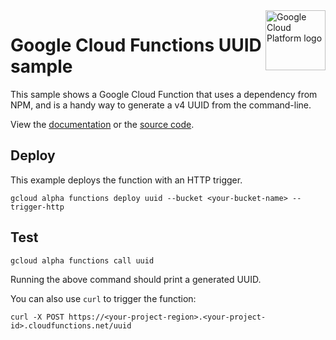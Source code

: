 <img src="https://avatars2.githubusercontent.com/u/2810941?v=3&s=96" alt="Google Cloud Platform logo" title="Google Cloud Platform" align="right" height="96" width="96"/>

# Google Cloud Functions UUID sample

This sample shows a Google Cloud Function that uses a dependency from NPM, and
is a handy way to generate a v4 UUID from the command-line.

View the [documentation][docs] or the [source code][code].

[docs]: https://cloud.google.com/functions/writing
[code]: index.js

## Deploy

This example deploys the function with an HTTP trigger.

    gcloud alpha functions deploy uuid --bucket <your-bucket-name> --trigger-http

## Test

    gcloud alpha functions call uuid

Running the above command should print a generated UUID.

You can also use `curl` to trigger the function:

    curl -X POST https://<your-project-region>.<your-project-id>.cloudfunctions.net/uuid

